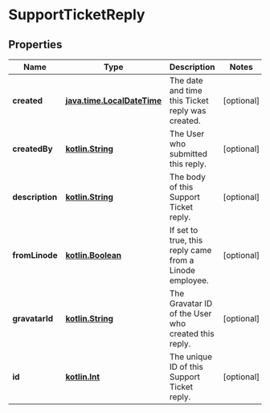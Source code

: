 
# SupportTicketReply

## Properties
Name | Type | Description | Notes
------------ | ------------- | ------------- | -------------
**created** | [**java.time.LocalDateTime**](java.time.LocalDateTime.md) | The date and time this Ticket reply was created.  |  [optional]
**createdBy** | [**kotlin.String**](.md) | The User who submitted this reply.  |  [optional]
**description** | [**kotlin.String**](.md) | The body of this Support Ticket reply.  |  [optional]
**fromLinode** | [**kotlin.Boolean**](.md) | If set to true, this reply came from a Linode employee.  |  [optional]
**gravatarId** | [**kotlin.String**](.md) | The Gravatar ID of the User who created this reply.  |  [optional]
**id** | [**kotlin.Int**](.md) | The unique ID of this Support Ticket reply.  |  [optional]




